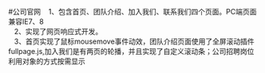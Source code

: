 #公司官网
    1、包含首页、团队介绍、加入我们、联系我们四个页面。PC端页面兼容IE7、8<br/>
    2、实现了网页响应式开发。<br/>
    3、首页实现了鼠标mousemove事件动效，团队介绍页面使用了全屏滚动插件fullpage.js,加入我们是有两页的轮播，并且实现了自定义滚动条；公司招聘岗位利用对象的方式按需显示
